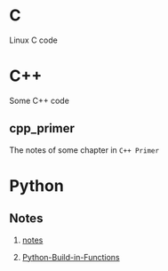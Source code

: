 # C
Linux C code

# C++
Some C++ code

## cpp_primer
The notes of some chapter in `C++ Primer`

# Python
## Notes
1. [notes](https://github.com/uniqueyehu/snippet/blob/master/python/python-notes.md)

2. [Python-Build-in-Functions](https://docs.python.org/2/library/functions.html)
